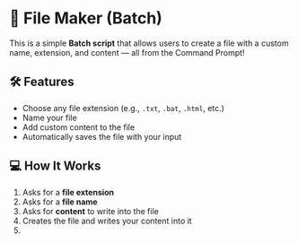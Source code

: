 # 📄 File Maker (Batch)

This is a simple **Batch script** that allows users to create a file with a custom name, extension, and content — all from the Command Prompt!

## 🛠 Features

- Choose any file extension (e.g., `.txt`, `.bat`, `.html`, etc.)
- Name your file
- Add custom content to the file
- Automatically saves the file with your input

## 💻 How It Works

1. Asks for a **file extension**
2. Asks for a **file name**
3. Asks for **content** to write into the file
4. Creates the file and writes your content into it
5. 
